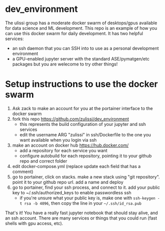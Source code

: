# dev_environment

The ulissi group has a moderate docker swarm of desktops/gpus available for data science and ML development. This repo is an example of how you can use this docker swarm for daily development. It has two helpful services:
* an ssh daemon that you can SSH into to use as a personal development environment
* a GPU-enabled jupyter server with the standard ASE/pymatgen/etc packages
but you are welecome to try other things!

# Setup instructions to use the docker swarm
1. Ask zack to make an account for you at the portainer interface to the docker swarm
2. fork this repo https://github.com/zulissi/dev_environment 
   * this represents the build configuration of your jupyter and ssh services
   * edit the username ARG "zulissi" in ssh/Dockerfile to the one you want available when you login via ssh
3. make an account on docker hub https://hub.docker.com/
   * add a repository for each service you want
   * configure autobuild for each repository, pointing it to your github repo and correct folder
4. edit docker-compose.yml (replace update each field that has a comment)
5. go to portainer, click on stacks. make a new stack using "git repository". point it to your github repo url. add a name and deploy
6. go to portainer, find your ssh process, and connect to it. add your public key to ~/.ssh/authorized_keys to enable passwordless ssh
    * if you're unsure what your public key is, make one with `ssh-keygen -t rsa -b 4096`, then copy the line in your `~/.ssh/id_rsa.pub`

That's it! You have a really fast jupyter notebook that should stay alive, and an ssh account. There are many services or things that you could run (fast shells with gpu access, etc).
